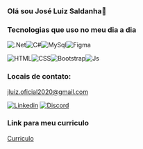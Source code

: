 ### Olá sou José Luiz Saldanha👋

### Tecnologias que uso no meu dia a dia

![.Net](https://img.shields.io/badge/.NET-5C2D91?style=for-the-badge&logo=.net&logoColor=white)![C#](https://img.shields.io/badge/c%23-%23239120.svg?style=for-the-badge&logo=csharp&logoColor=white)![MySql](https://img.shields.io/badge/MySQL-00000F?style=for-the-badge&logo=mysql&logoColor=white)![Figma](https://img.shields.io/badge/figma-%23F24E1E.svg?style=for-the-badge&logo=figma&logoColor=white)

![HTML](https://img.shields.io/badge/HTML5-E34F26?style=for-the-badge&logo=html5&logoColor=white)![CSS](https://img.shields.io/badge/CSS3-1572B6?style=for-the-badge&logo=css3&logoColor=white)![Bootstrap](https://img.shields.io/badge/Bootstrap-563D7C?style=for-the-badge&logo=bootstrap&logoColor=white)![Js](https://img.shields.io/badge/JavaScript-F7DF1E?style=for-the-badge&logo=javascript&logoColor=white)

### Locais de contato:

[jluiz.oficial2020@gmail.com](https://mail.google.com/mail/u/0/?hl=pt-BR#sent?compose=CllgCJqWgZwQHBsbSlRBggntpCQlNpNjbHmcxcQmSZdzDjCQFMwVPfkhrSjlMtswRsZVPZrJsZL)

[![Linkedin](https://img.shields.io/badge/LinkedIn-0077B5?style=for-the-badge&logo=linkedin&logoColor=white)](https://www.linkedin.com/in/jos%C3%A9-luiz-saldanha-1a031b271/)
[![Discord](https://img.shields.io/badge/Discord-7289DA?style=for-the-badge&logo=discord&logoColor=white)](https://discord.com/channels/zelusalda__)

### Link para meu curriculo

[Curriculo](https://github.com/Zelusalda/Zelusalda/files/14363892/Jose.Saldanha.pdf)




